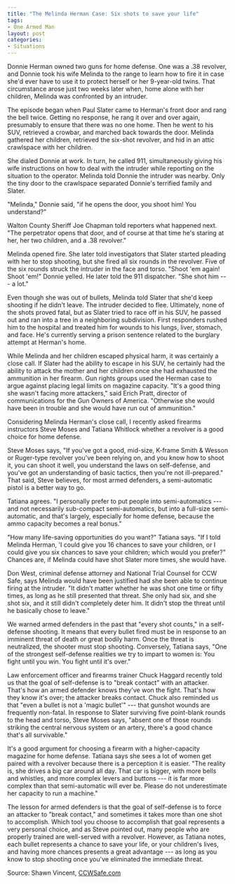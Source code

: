 ```yaml
---
title: "The Melinda Herman Case: Six shots to save your life"
tags:
- One Armed Man
layout: post
categories:
- Situations
---
```


Donnie Herman owned two guns for home defense. One was a .38 revolver, and Donnie took his wife Melinda to the range to learn how to fire it in case she'd ever have to use it to protect herself or her 9-year-old twins. That circumstance arose just two weeks later when, home alone with her children, Melinda was confronted by an intruder.

The episode began when Paul Slater came to Herman's front door and rang the bell twice. Getting no response, he rang it over and over again, presumably to ensure that there was no one home. Then he went to his SUV, retrieved a crowbar, and marched back towards the door. Melinda gathered her children, retrieved the six-shot revolver, and hid in an attic crawlspace with her children.

She dialed Donnie at work. In turn, he called 911, simultaneously giving his wife instructions on how to deal with the intruder while reporting on the situation to the operator. Melinda told Donnie the intruder was nearby. Only the tiny door to the crawlspace separated Donnie's terrified family and Slater.

"Melinda," Donnie said, "if he opens the door, you shoot him! You understand?"

Walton County Sheriff Joe Chapman told reporters what happened next. "The perpetrator opens that door, and of course at that time he's staring at her, her two children, and a .38 revolver."

Melinda opened fire. She later told investigators that Slater started pleading with her to stop shooting, but she fired all six rounds in the revolver. Five of the six rounds struck the intruder in the face and torso. "Shoot 'em again! Shoot 'em!" Donnie yelled. He later told the 911 dispatcher. "She shot him --- a lot."

Even though she was out of bullets, Melinda told Slater that she'd keep shooting if he didn't leave. The intruder decided to flee. Ultimately, none of the shots proved fatal, but as Slater tried to race off in his SUV, he passed out and ran into a tree in a neighboring subdivision. First responders rushed him to the hospital and treated him for wounds to his lungs, liver, stomach, and face. He's currently serving a prison sentence related to the burglary attempt at Herman's home.

While Melinda and her children escaped physical harm, it was certainly a close call. If Slater had the ability to escape in his SUV, he certainly had the ability to attack the mother and her children once she had exhausted the ammunition in her firearm. Gun rights groups used the Herman case to argue against placing legal limits on magazine capacity. "It's a good thing she wasn't facing more attackers," said Erich Pratt, director of communications for the Gun Owners of America. "Otherwise she would have been in trouble and she would have run out of ammunition."

Considering Melinda Herman's close call, I recently asked firearms instructors Steve Moses and Tatiana Whitlock whether a revolver is a good choice for home defense.

Steve Moses says, "If you've got a good, mid-size, K-frame Smith & Wesson or Ruger-type revolver you've been relying on, and you know how to shoot it, you can shoot it well, you understand the laws on self-defense, and you've got an understanding of basic tactics, then you're not ill-prepared." That said, Steve believes, for most armed defenders, a semi-automatic pistol is a better way to go.

Tatiana agrees. "I personally prefer to put people into semi-automatics --- and not necessarily sub-compact semi-automatics, but into a full-size semi-automatic, and that's largely, especially for home defense, because the ammo capacity becomes a real bonus."

"How many life-saving opportunities do you want?" Tatiana says. "If I told Melinda Herman, 'I could give you 16 chances to save your children, or I could give you six chances to save your children; which would you prefer?" Chances are, if Melinda could have shot Slater more times, she would have.

Don West, criminal defense attorney and National Trial Counsel for CCW Safe, says Melinda would have been justified had she been able to continue firing at the intruder. "It didn't matter whether he was shot one time or fifty times, as long as he still presented that threat. She only had six, and she shot six, and it still didn't completely deter him. It didn't stop the threat until he basically chose to leave."

We warned armed defenders in the past that "every shot counts," in a self-defense shooting. It means that every bullet fired must be in response to an imminent threat of death or great bodily harm. Once the threat is neutralized, the shooter must stop shooting. Conversely, Tatiana says, "One of the strongest self-defense realities we try to impart to women is: You fight until you win. You fight until it's over."

Law enforcement officer and firearms trainer Chuck Haggard recently told us that the goal of self-defense is to "break contact" with an attacker. That's how an armed defender knows they've won the fight. That's how they know it's over; the attacker breaks contact. Chuck also reminded us that "even a bullet is not a 'magic bullet'" --- that gunshot wounds are frequently non-fatal. In response to Slater surviving five point-blank rounds to the head and torso, Steve Moses says, "absent one of those rounds striking the central nervous system or an artery, there's a good chance that's all survivable."

It's a good argument for choosing a firearm with a higher-capacity magazine for home defense. Tatiana says she sees a lot of women get paired with a revolver because there is a perception it is easier. "The reality is, she drives a big car around all day. That car is bigger, with more bells and whistles, and more complex levers and buttons --- it is far more complex than that semi-automatic will ever be. Please do not underestimate her capacity to run a machine."

The lesson for armed defenders is that the goal of self-defense is to force an attacker to "break contact," and sometimes it takes more than one shot to accomplish. Which tool you choose to accomplish that goal represents a very personal choice, and as Steve pointed out, many people who are properly trained are well-served with a revolver. However, as Tatiana notes, each bullet represents a chance to save your life, or your children's lives, and having more chances presents a great advantage --- as long as you know to stop shooting once you've eliminated the immediate threat.

Source: Shawn Vincent, [CCWSafe.com](https://ccwsafe.com/blog/34755)